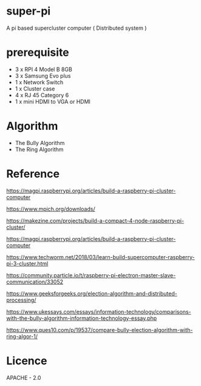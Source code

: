 # super-pi

A pi based supercluster computer ( Distributed system )

# prerequisite

- 3 x RPI 4 Model B 8GB
- 3 x Samsung Evo plus
- 1 x Network Switch
- 1 x Cluster case
- 4 x RJ 45 Category 6
- 1 x mini HDMI to VGA or HDMI

# Algorithm

- The Bully Algorithm
- The Ring Algorithm

# Reference

https://magpi.raspberrypi.org/articles/build-a-raspberry-pi-cluster-computer

https://www.mpich.org/downloads/

https://makezine.com/projects/build-a-compact-4-node-raspberry-pi-cluster/

https://magpi.raspberrypi.org/articles/build-a-raspberry-pi-cluster-computer

https://www.techworm.net/2018/03/learn-build-supercomputer-raspberry-pi-3-cluster.html

https://community.particle.io/t/raspberry-pi-electron-master-slave-communication/33052

https://www.geeksforgeeks.org/election-algorithm-and-distributed-processing/

https://www.ukessays.com/essays/information-technology/comparisons-with-the-bully-algorithm-information-technology-essay.php

https://www.ques10.com/p/19537/compare-bully-election-algorithm-with-ring-algor-1/

# Licence

APACHE - 2.0
